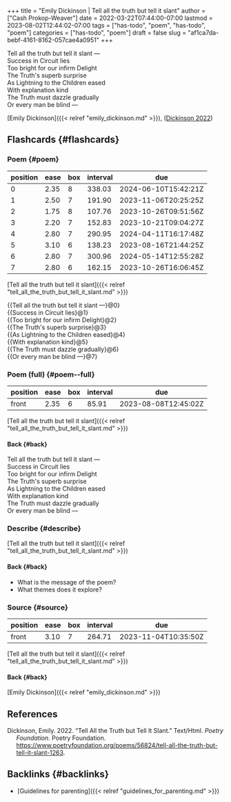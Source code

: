 +++
title = "Emily Dickinson | Tell all the truth but tell it slant"
author = ["Cash Prokop-Weaver"]
date = 2022-03-22T07:44:00-07:00
lastmod = 2023-08-02T12:44:02-07:00
tags = ["has-todo", "poem", "has-todo", "poem"]
categories = ["has-todo", "poem"]
draft = false
slug = "af1ca7da-bebf-4161-8162-057cae4a0951"
+++

<div class="verse">

Tell all the truth but tell it slant —<br />
Success in Circuit lies<br />
Too bright for our infirm Delight<br />
The Truth's superb surprise<br />
As Lightning to the Children eased<br />
With explanation kind<br />
The Truth must dazzle gradually<br />
Or every man be blind —<br />

</div>

[Emily Dickinson]({{< relref "emily_dickinson.md" >}}), (<a href="#citeproc_bib_item_1">Dickinson 2022</a>)


## Flashcards {#flashcards}


### Poem {#poem}

| position | ease | box | interval | due                  |
|----------|------|-----|----------|----------------------|
| 0        | 2.35 | 8   | 338.03   | 2024-06-10T15:42:21Z |
| 1        | 2.50 | 7   | 191.90   | 2023-11-06T20:25:25Z |
| 2        | 1.75 | 8   | 107.76   | 2023-10-26T09:51:56Z |
| 3        | 2.20 | 7   | 152.83   | 2023-10-21T09:04:27Z |
| 4        | 2.80 | 7   | 290.95   | 2024-04-11T16:17:48Z |
| 5        | 3.10 | 6   | 138.23   | 2023-08-16T21:44:25Z |
| 6        | 2.80 | 7   | 300.96   | 2024-05-14T12:55:28Z |
| 7        | 2.80 | 6   | 162.15   | 2023-10-26T16:06:45Z |

[Tell all the truth but tell it slant]({{< relref "tell_all_the_truth_but_tell_it_slant.md" >}})

<div class="verse">

{{Tell all the truth but tell it slant —}@0}<br />
{{Success in Circuit lies}@1}<br />
{{Too bright for our infirm Delight}@2}<br />
{{The Truth's superb surprise}@3}<br />
{{As Lightning to the Children eased}@4}<br />
{{With explanation kind}@5}<br />
{{The Truth must dazzle gradually}@6}<br />
{{Or every man be blind —}@7}<br />

</div>


### Poem (full) {#poem--full}

| position | ease | box | interval | due                  |
|----------|------|-----|----------|----------------------|
| front    | 2.35 | 6   | 85.91    | 2023-08-08T12:45:02Z |

[Tell all the truth but tell it slant]({{< relref "tell_all_the_truth_but_tell_it_slant.md" >}})


#### Back {#back}

<div class="verse">

Tell all the truth but tell it slant —<br />
Success in Circuit lies<br />
Too bright for our infirm Delight<br />
The Truth's superb surprise<br />
As Lightning to the Children eased<br />
With explanation kind<br />
The Truth must dazzle gradually<br />
Or every man be blind —<br />

</div>


### Describe {#describe}

[Tell all the truth but tell it slant]({{< relref "tell_all_the_truth_but_tell_it_slant.md" >}})


#### Back {#back}

-   What is the message of the poem?
-   What themes does it explore?


### Source {#source}

| position | ease | box | interval | due                  |
|----------|------|-----|----------|----------------------|
| front    | 3.10 | 7   | 264.71   | 2023-11-04T10:35:50Z |

[Tell all the truth but tell it slant]({{< relref "tell_all_the_truth_but_tell_it_slant.md" >}})


#### Back {#back}

[Emily Dickinson]({{< relref "emily_dickinson.md" >}})

## References

<style>.csl-entry{text-indent: -1.5em; margin-left: 1.5em;}</style><div class="csl-bib-body">
  <div class="csl-entry"><a id="citeproc_bib_item_1"></a>Dickinson, Emily. 2022. “Tell All the Truth but Tell It Slant.” Text/Html. <i>Poetry Foundation</i>. Poetry Foundation. <a href="https://www.poetryfoundation.org/poems/56824/tell-all-the-truth-but-tell-it-slant-1263">https://www.poetryfoundation.org/poems/56824/tell-all-the-truth-but-tell-it-slant-1263</a>.</div>
</div>


## Backlinks {#backlinks}

-   [Guidelines for parenting]({{< relref "guidelines_for_parenting.md" >}})
